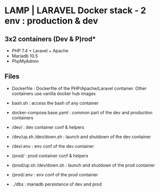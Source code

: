 # LAMP | LARAVEL Docker stack - 2 env : production & dev

## 3x2 containers (Dev & P)rod*
- PHP 7.4 + Laravel + Apache
- Mariadb 10.5
- PhpMyAdmin

## Files
- Dockerfile : Dockerfile of the PHP/Apache/Laravel container. Other containers use vanilla docker hub images
- bash.sh : access the bash of any container
- docker-compose.base.yaml : common part of the dev and production containers

- /dev/ : dev container conf & helpers
- /dev/up.sh /dev/down.sh : launch and shutdown of the dev container
- /dev/.env : env conf of the dev container

- /prod/ : prod container conf & helpers
- /prod/up.sh /dev/down.sh : launch and shutdown of the prod container
- /prod/.env : env conf of the prod container

- ../dbs : mariadb persistance of dev and prod
